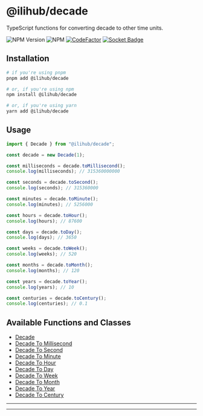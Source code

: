 # @ilihub/decade

TypeScript functions for converting decade to other time units.

![NPM Version](https://img.shields.io/npm/v/%40ilihub%2Fdecade?color=33cd56&logo=npm)
![NPM](https://img.shields.io/npm/l/%40ilihub%2Fdecade)
[![CodeFactor](https://www.codefactor.io/repository/github/ilihub/npm/badge)](https://www.codefactor.io/repository/github/ilihub/npm)
[![Socket Badge](https://socket.dev/api/badge/npm/package/@ilihub/decade)](https://socket.dev/npm/package/@ilihub/decade)

## Installation

```bash
# if you're using pnpm
pnpm add @ilihub/decade

# or, if you're using npm
npm install @ilihub/decade

# or, if you're using yarn
yarn add @ilihub/decade
```

## Usage

```javascript
import { Decade } from "@ilihub/decade";

const decade = new Decade(1);

const milliseconds = decade.toMillisecond();
console.log(milliseconds); // 315360000000

const seconds = decade.toSecond();
console.log(seconds); // 315360000

const minutes = decade.toMinute();
console.log(minutes); // 5256000

const hours = decade.toHour();
console.log(hours); // 87600

const days = decade.toDay();
console.log(days); // 3650

const weeks = decade.toWeek();
console.log(weeks); // 520

const months = decade.toMonth();
console.log(months); // 120

const years = decade.toYear();
console.log(years); // 10

const centuries = decade.toCentury();
console.log(centuries); // 0.1
```

## Available Functions and Classes

- [Decade](https://www.npmjs.com/package/@ilihub/decade)
- [Decade To Millisecond](https://www.npmjs.com/package/@ilihub/decade-to-millisecond)
- [Decade To Second](https://www.npmjs.com/package/@ilihub/decade-to-second)
- [Decade To Minute](https://www.npmjs.com/package/@ilihub/decade-to-minute)
- [Decade To Hour](https://www.npmjs.com/package/@ilihub/decade-to-hour)
- [Decade To Day](https://www.npmjs.com/package/@ilihub/decade-to-day)
- [Decade To Week](https://www.npmjs.com/package/@ilihub/decade-to-week)
- [Decade To Month](https://www.npmjs.com/package/@ilihub/decade-to-month)
- [Decade To Year](https://www.npmjs.com/package/@ilihub/decade-to-year)
- [Decade To Century](https://www.npmjs.com/package/@ilihub/decade-to-century)

---

<!-- sponsors_and_backers_section_start -->

<!-- sponsors_and_backers_section_end -->

---
